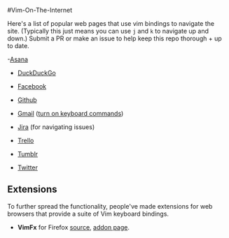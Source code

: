 #Vim-On-The-Internet

Here's a list of popular web pages that use vim bindings to navigate the site. (Typically this just means you can use `j` and `k` to navigate up and down.) Submit a PR or make an issue to help keep this repo thorough + up to date.

-<a href="https://asana.com">Asana</a>

- <a href = "https://duckduckgo.com/"> DuckDuckGo </a>

- <a href="http://facebook.com">Facebook</a>

- <a href="http://github.com">Github</a> 

- <a href="http://gmail.com">Gmail</a> ([turn on keyboard commands](https://support.google.com/mail/answer/6594?hl=en))

- <a href="http://jira.com">Jira</a> (for navigating issues)

- <a href="http://trello.com">Trello</a>

- <a href="http://tumblr.com">Tumblr</a>

- <a href="http://twitter.com">Twitter</a>



## Extensions

To further spread the functionality, people've made extensions for web browsers that provide a suite of Vim keyboard bindings.

- **VimFx** for Firefox [source](https://github.com/akhodakivskiy/VimFx),  [addon page](https://addons.mozilla.org/en-us/firefox/addon/vimfx).
